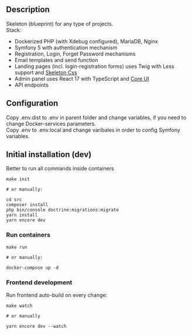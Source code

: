## Description

Skeleton (blueprint) for any type of projects.  
Stack:

- Dockerized PHP (with Xdebug configured), MariaDB, Nginx
- Symfony 5 with authentication mechanism
- Registration, Login, Forget Password mechanisms
- Email templates and send function
- Landing pages (incl. login-registration forms) uses Twig with Less support and [Skeleton Css](http://getskeleton.com/)
- Admin panel uses React 17 with TypeScript and [Core UI](https://coreui.io/react/)
- API endpoints

## Configuration

Copy .env.dist to .env in parent folder and change variables, if you need to change Docker-services parameters.  
Copy .env to .env.local and change varibales in order to config Symfony variables.  

## Initial installation (dev)

Better to run all commands inside containers
```
make init

# or manually:
 
cd src
composer install
php bin/console doctrine:migrations:migrate
yarn install
yarn encore dev
```

### Run containers

```
make run

# or manually:

docker-compose up -d
```

### Frontend development
Run frontend auto-build on every change:
```
make watch

# or manually

yarn encore dev --watch
```
